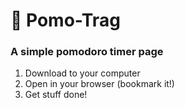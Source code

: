 # 🍅 Pomo-Trag
### A simple pomodoro timer page

1. Download to your computer
2. Open in your browser (bookmark it!)
3. Get stuff done!